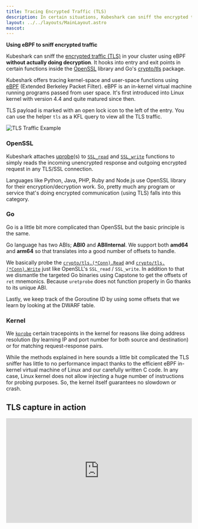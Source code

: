 ```yaml
---
title: Tracing Encrypted Traffic (TLS)
description: In certain situations, Kubeshark can sniff the encrypted traffic (TLS) in your cluster using eBPF without actually doing decryption.
layout: ../../layouts/MainLayout.astro
mascot:
---
```


**Using eBPF to sniff encrypted traffic**

Kubeshark can sniff the [encrypted traffic (TLS)](https://en.wikipedia.org/wiki/Transport_Layer_Security) in your cluster using eBPF **without actually doing decryption**. It hooks into entry and exit points in certain functions inside the [OpenSSL](https://www.openssl.org/) library and Go's [crypto/tls](https://pkg.go.dev/crypto/tls) package.

Kubeshark offers tracing kernel-space and user-space functions using [eBPF](https://prototype-kernel.readthedocs.io/en/latest/bpf/) (Extended Berkeley Packet Filter). eBPF is an in-kernel virtual machine running programs passed from user space. It's first introduced into Linux kernel with version 4.4 and quite matured since then.

TLS payload is marked with an open lock icon to the left of the entry. You can use the helper `tls` as a KFL query to view all the TLS traffic.

![TLS Traffic Example](/tls_traffic.png)

### OpenSSL

Kubeshark attaches [uprobe](https://docs.kernel.org/trace/uprobetracer.html)(s)
to [`SSL_read`](https://www.openssl.org/docs/man1.1.1/man3/SSL_read.html) and [`SSL_write`](https://www.openssl.org/docs/man1.1.1/man3/SSL_write.html) functions to simply reads the incoming unencrypted response and outgoing encrypted request in any TLS/SSL connection.

Languages like Python, Java, PHP, Ruby and Node.js use OpenSSL library for their encryption/decryption work. So, pretty much any program or service that's doing encrypted communication (using TLS) falls into this category.

### Go

Go is a little bit more complicated than OpenSSL but the basic principle is the same.

Go language has two ABIs; **ABI0** and **ABIInternal**. We support both **amd64** and **arm64** so that translates into
a good number of offsets to handle.

We basically probe the [`crypto/tls.(*Conn).Read`](https://github.com/golang/go/blob/go1.17.6/src/crypto/tls/conn.go#L1263) and [`crypto/tls.(*Conn).Write`](https://github.com/golang/go/blob/go1.17.6/src/crypto/tls/conn.go#L1099) just like OpenSLL's `SSL_read` / `SSL_write`. In addition to that we dismantle the targeted Go binaries using Capstone to get the offsets of `ret` mnemonics. Because `uretprobe` does not function properly in Go thanks to its unique ABI.

Lastly, we keep track of the Goroutine ID by using some offsets that we learn by looking at the DWARF table.

### Kernel

We [`kprobe`](https://www.kernel.org/doc/html/latest/trace/kprobes.html) certain tracepoints in the kernel for reasons like doing address resolution (by learning IP and port number for both source and destination) or for matching request-response pairs.

While the methods explained in here sounds a little bit complicated the TLS sniffer has little to no performance impact thanks to the efficient eBPF in-kernel virtual machine of Linux and our carefully written C code. In any case, Linux kernel does not allow injecting a huge number of instructions for probing purposes. So, the kernel itself guarantees no slowdown or crash.

## TLS capture in action
<div style="position: relative; padding-bottom: 56.25%; height: 0;"><iframe src="https://www.loom.com/embed/18d9f744402a4b37b1e14c8fd7401aab?sid=0e136344-33af-4739-9899-c41ec0ca0de9" frameborder="0" webkitallowfullscreen mozallowfullscreen allowfullscreen style="position: absolute; top: 0; left: 0; width: 100%; height: 100%;"></iframe></div>

